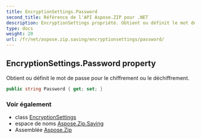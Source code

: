 ```yaml
---
title: EncryptionSettings.Password
second_title: Référence de l'API Aspose.ZIP pour .NET
description: EncryptionSettings propriété. Obtient ou définit le mot de passe pour le chiffrement ou le déchiffrement.
type: docs
weight: 20
url: /fr/net/aspose.zip.saving/encryptionsettings/password/
---
```

## EncryptionSettings.Password property

Obtient ou définit le mot de passe pour le chiffrement ou le déchiffrement.

```csharp
public string Password { get; set; }
```

### Voir également

* class [EncryptionSettings](../)
* espace de noms [Aspose.Zip.Saving](../../encryptionsettings/)
* Assemblée [Aspose.Zip](../../../)



